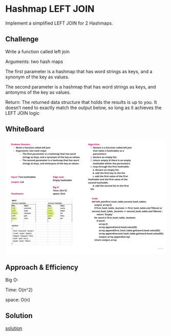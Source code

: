 # Hashmap LEFT JOIN

Implement a simplified LEFT JOIN for 2 Hashmaps.

## Challenge

Write a function called left join

Arguments: two hash maps

The first parameter is a hashmap that has word strings as keys, and a synonym of the key as values.

The second parameter is a hashmap that has word strings as keys, and antonyms of the key as values.

Return: The returned data structure that holds the results is up to you. It doesn’t need to exactly match the output below, so long as it achieves the LEFT JOIN logic

## WhiteBoard
![img](left_join.jpg)

## Approach & Efficiency

Big O:

Time: O(n^2)

space: O(n)

## Solution

[solution](hashmap_left_join.py)